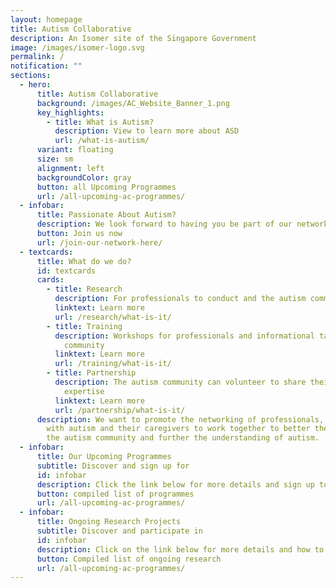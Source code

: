 ```yaml
---
layout: homepage
title: Autism Collaborative
description: An Isomer site of the Singapore Government
image: /images/isomer-logo.svg
permalink: /
notification: ""
sections:
  - hero:
      title: Autism Collaborative
      background: /images/AC_Website_Banner_1.png
      key_highlights:
        - title: What is Autism?
          description: View to learn more about ASD
          url: /what-is-autism/
      variant: floating
      size: sm
      alignment: left
      backgroundColor: gray
      button: all Upcoming Programmes
      url: /all-upcoming-ac-programmes/
  - infobar:
      title: Passionate About Autism?
      description: We look forward to having you be part of our network
      button: Join us now
      url: /join-our-network-here/
  - textcards:
      title: What do we do?
      id: textcards
      cards:
        - title: Research
          description: For professionals to conduct and the autism community to participate
          linktext: Learn more
          url: /research/what-is-it/
        - title: Training
          description: Workshops for professionals and informational talks for the autism
            community
          linktext: Learn more
          url: /training/what-is-it/
        - title: Partnership
          description: The autism community can volunteer to share their experience and
            expertise
          linktext: Learn more
          url: /partnership/what-is-it/
      description: We want to promote the networking of professionals, individuals
        with autism and their caregivers to work together to better the lives of
        the autism community and further the understanding of autism.
  - infobar:
      title: Our Upcoming Programmes
      subtitle: Discover and sign up for
      id: infobar
      description: Click the link below for more details and sign up to participate!
      button: compiled list of programmes
      url: /all-upcoming-ac-programmes/
  - infobar:
      title: Ongoing Research Projects
      subtitle: Discover and participate in
      id: infobar
      description: Click on the link below for more details and how to participate!
      button: Compiled list of ongoing research
      url: /all-upcoming-ac-programmes/
---
```

